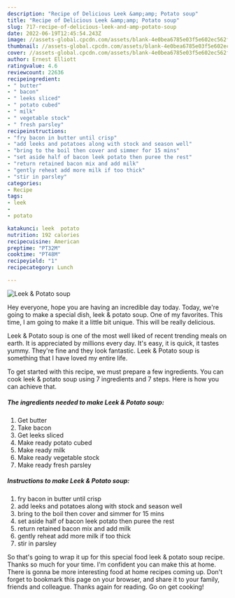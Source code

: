 ```yaml
---
description: "Recipe of Delicious Leek &amp;amp; Potato soup"
title: "Recipe of Delicious Leek &amp;amp; Potato soup"
slug: 717-recipe-of-delicious-leek-and-amp-potato-soup
date: 2022-06-19T12:45:54.243Z
image: //assets-global.cpcdn.com/assets/blank-4e0bea6785e03f5e602ec562f230caae08da540cada707380b4fe1bbebba43da.png
thumbnail: //assets-global.cpcdn.com/assets/blank-4e0bea6785e03f5e602ec562f230caae08da540cada707380b4fe1bbebba43da.png
cover: //assets-global.cpcdn.com/assets/blank-4e0bea6785e03f5e602ec562f230caae08da540cada707380b4fe1bbebba43da.png
author: Ernest Elliott
ratingvalue: 4.6
reviewcount: 22636
recipeingredient:
- " butter"
- " bacon"
- " leeks sliced"
- " potato cubed"
- " milk"
- " vegetable stock"
- " fresh parsley"
recipeinstructions:
- "fry bacon in butter until crisp"
- "add leeks and potatoes along with stock and season well"
- "bring to the boil then cover and simmer for 15 mins"
- "set aside half of bacon leek potato then puree the rest"
- "return retained bacon mix and add milk"
- "gently reheat add more milk if too thick"
- "stir in parsley"
categories:
- Recipe
tags:
- leek
- 
- potato

katakunci: leek  potato 
nutrition: 192 calories
recipecuisine: American
preptime: "PT32M"
cooktime: "PT48M"
recipeyield: "1"
recipecategory: Lunch

---
```



![Leek &amp; Potato soup](//assets-global.cpcdn.com/assets/blank-4e0bea6785e03f5e602ec562f230caae08da540cada707380b4fe1bbebba43da.png)

Hey everyone, hope you are having an incredible day today. Today, we're going to make a special dish, leek &amp; potato soup. One of my favorites. This time, I am going to make it a little bit unique. This will be really delicious.

Leek &amp; Potato soup is one of the most well liked of recent trending meals on earth. It is appreciated by millions every day. It's easy, it is quick, it tastes yummy. They're fine and they look fantastic. Leek &amp; Potato soup is something that I have loved my entire life.




To get started with this recipe, we must prepare a few ingredients. You can cook leek &amp; potato soup using 7 ingredients and 7 steps. Here is how you can achieve that.

<!--inarticleads1-->

##### The ingredients needed to make Leek &amp; Potato soup:

1. Get  butter
1. Take  bacon
1. Get  leeks sliced
1. Make ready  potato cubed
1. Make ready  milk
1. Make ready  vegetable stock
1. Make ready  fresh parsley




<!--inarticleads2-->

##### Instructions to make Leek &amp; Potato soup:

1. fry bacon in butter until crisp
1. add leeks and potatoes along with stock and season well
1. bring to the boil then cover and simmer for 15 mins
1. set aside half of bacon leek potato then puree the rest
1. return retained bacon mix and add milk
1. gently reheat add more milk if too thick
1. stir in parsley




So that's going to wrap it up for this special food leek &amp; potato soup recipe. Thanks so much for your time. I'm confident you can make this at home. There is gonna be more interesting food at home recipes coming up. Don't forget to bookmark this page on your browser, and share it to your family, friends and colleague. Thanks again for reading. Go on get cooking!
